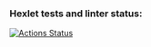 ### Hexlet tests and linter status:
[![Actions Status](https://github.com/OrkhanRakhmetov/layout-designer-positioning-project-56/actions/workflows/hexlet-check.yml/badge.svg)](https://github.com/OrkhanRakhmetov/layout-designer-positioning-project-56/actions)